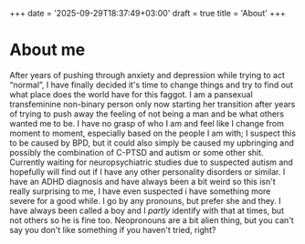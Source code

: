 +++
date = '2025-09-29T18:37:49+03:00'
draft = true
title = 'About'
+++
# About me
After years of pushing through anxiety and depression while trying to act “normal”, I have finally decided it's time to change things and try to find out what place does the world have for this faggot. I am a pansexual transfeminine non-binary person only now starting her transition after years of trying to push away the feeling of not being a man and be what others wanted me to be. I have no grasp of who I am and feel like I change from moment to moment, especially based on the people I am with; I suspect this to be caused by BPD, but it could also simply be caused my upbringing and possibly the combination of C-PTSD and autism or some other shit. Currently waiting for neuropsychiatric studies due to suspected autism and hopefully will find out if I have any other personality disorders or similar. I have an ADHD diagnosis and have always been a bit weird so this isn't really surprising to me, I have even suspected i have something more severe for a good while. I go by any pronouns, but prefer she and they. I have always been called a boy and I *partly* identify with that at times, but not others so he is fine too. Neopronouns are a bit alien thing, but you can't say you don't like something if you haven't tried, right?

